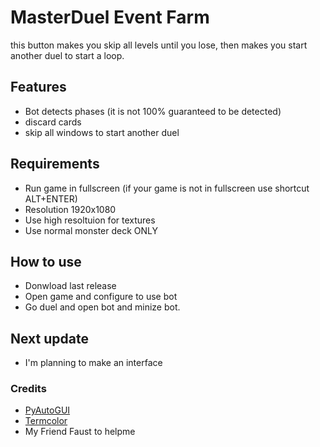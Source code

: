 # MasterDuel Event Farm
this button makes you skip all levels until you lose, then makes you start another duel to start a loop.

## Features
- Bot detects phases (it is not 100% guaranteed to be detected)
- discard cards
- skip all windows to start another duel

## Requirements
- Run game in fullscreen (if your game is not in fullscreen use shortcut ALT+ENTER)
- Resolution 1920x1080
- Use high resoltuion for textures
- Use normal monster deck ONLY

## How to use
- Donwload last release
- Open game and configure to use bot
- Go duel and open bot and minize bot.


## Next update
- I'm planning to make an interface


### Credits 
- [PyAutoGUI](https://github.com/asweigart/pyautogui)
- [Termcolor](https://github.com/hfeeki/termcolor)
- My Friend Faust to helpme
